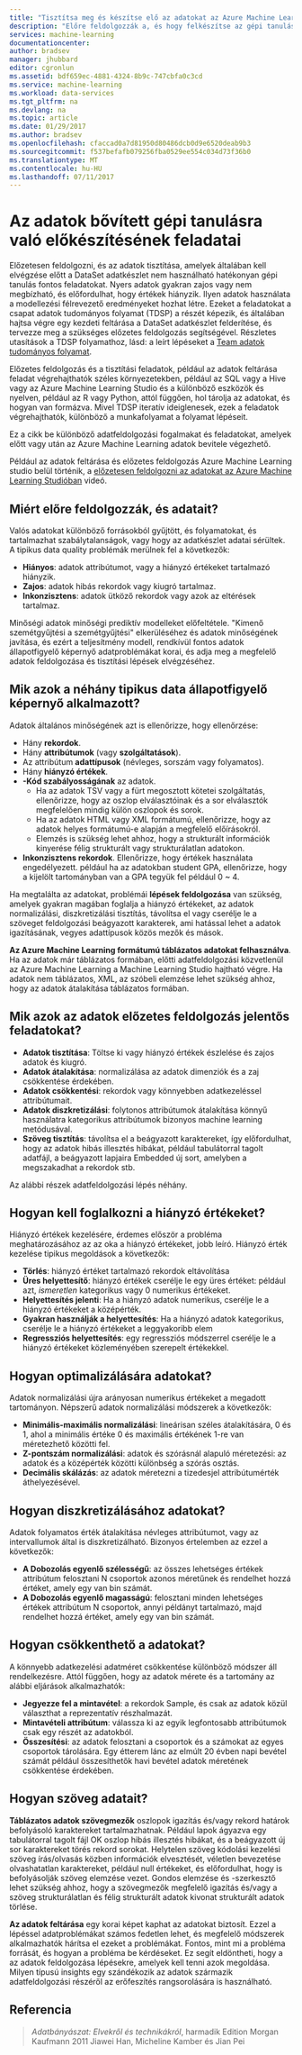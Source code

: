 ```yaml
---
title: "Tisztítsa meg és készítse elő az adatokat az Azure Machine Learning |} Microsoft Docs"
description: "Előre feldolgozzák a, és hogy felkészítse az gépi tanulás adatait."
services: machine-learning
documentationcenter: 
author: bradsev
manager: jhubbard
editor: cgronlun
ms.assetid: bdf659ec-4881-4324-8b9c-747cbfa0c3cd
ms.service: machine-learning
ms.workload: data-services
ms.tgt_pltfrm: na
ms.devlang: na
ms.topic: article
ms.date: 01/29/2017
ms.author: bradsev
ms.openlocfilehash: cfaccad0a7d81950d80486dcb0d9e6520deab9b3
ms.sourcegitcommit: f537befafb079256fba0529ee554c034d73f36b0
ms.translationtype: MT
ms.contentlocale: hu-HU
ms.lasthandoff: 07/11/2017
---
```

# <a name="tasks-to-prepare-data-for-enhanced-machine-learning"></a>Az adatok bővített gépi tanulásra való előkészítésének feladatai
Előzetesen feldolgozni, és az adatok tisztítása, amelyek általában kell elvégzése előtt a DataSet adatkészlet nem használható hatékonyan gépi tanulás fontos feladatokat. Nyers adatok gyakran zajos vagy nem megbízható, és előfordulhat, hogy értékek hiányzik. Ilyen adatok használata a modellezési félrevezető eredményeket hozhat létre. Ezeket a feladatokat a csapat adatok tudományos folyamat (TDSP) a részét képezik, és általában hajtsa végre egy kezdeti feltárása a DataSet adatkészlet felderítése, és tervezze meg a szükséges előzetes feldolgozás segítségével. Részletes utasítások a TDSP folyamathoz, lásd: a leírt lépéseket a [Team adatok tudományos folyamat](https://azure.microsoft.com/documentation/learning-paths/cortana-analytics-process/).

Előzetes feldolgozás és a tisztítási feladatok, például az adatok feltárása feladat végrehajthatók széles környezetekben, például az SQL vagy a Hive vagy az Azure Machine Learning Studio és a különböző eszközök és nyelven, például az R vagy Python, attól függően, hol tárolja az adatokat, és hogyan van formázva. Mivel TDSP iteratív ideiglenesek, ezek a feladatok végrehajthatók, különböző a munkafolyamat a folyamat lépéseit.

Ez a cikk be különböző adatfeldolgozási fogalmakat és feladatokat, amelyek előtt vagy után az Azure Machine Learning adatok bevitele végezhető.

Például az adatok feltárása és előzetes feldolgozás Azure Machine Learning studio belül történik, a [előzetesen feldolgozni az adatokat az Azure Machine Learning Studióban](https://azure.microsoft.com/documentation/videos/preprocessing-data-in-azure-ml-studio/) videó.

## <a name="why-pre-process-and-clean-data"></a>Miért előre feldolgozzák, és adatait?
Valós adatokat különböző forrásokból gyűjtött, és folyamatokat, és tartalmazhat szabálytalanságok, vagy hogy az adatkészlet adatai sérültek. A tipikus data quality problémák merülnek fel a következők:

* **Hiányos**: adatok attribútumot, vagy a hiányzó értékeket tartalmazó hiányzik.
* **Zajos**: adatok hibás rekordok vagy kiugró tartalmaz.
* **Inkonzisztens**: adatok ütköző rekordok vagy azok az eltérések tartalmaz.

Minőségi adatok minőségi prediktív modelleket előfeltétele. "Kimenő szemétgyűjtési a szemétgyűjtési" elkerüléséhez és adatok minőségének javítása, és ezért a teljesítmény modell, rendkívül fontos adatok állapotfigyelő képernyő adatproblémákat korai, és adja meg a megfelelő adatok feldolgozása és tisztítási lépések elvégzéséhez.

## <a name="what-are-some-typical-data-health-screens-that-are-employed"></a>Mik azok a néhány tipikus data állapotfigyelő képernyő alkalmazott?
Adatok általános minőségének azt is ellenőrizze, hogy ellenőrzése:

* Hány **rekordok**.
* Hány **attribútumok** (vagy **szolgáltatások**).
* Az attribútum **adattípusok** (névleges, sorszám vagy folyamatos).
* Hány **hiányzó értékek**.
* **-Kód szabályosságának** az adatok.
  * Ha az adatok TSV vagy a fürt megosztott kötetei szolgáltatás, ellenőrizze, hogy az oszlop elválasztóinak és a sor elválasztók megfelelően mindig külön oszlopok és sorok.
  * Ha az adatok HTML vagy XML formátumú, ellenőrizze, hogy az adatok helyes formátumú-e alapján a megfelelő előírásokról.
  * Elemzés is szükség lehet ahhoz, hogy a strukturált információk kinyerése félig strukturált vagy strukturálatlan adatokon.
* **Inkonzisztens rekordok**. Ellenőrizze, hogy értékek használata engedélyezett. például ha az adatokban student GPA, ellenőrizze, hogy a kijelölt tartományban van a GPA tegyük fel például 0 ~ 4.

Ha megtalálta az adatokat, problémái **lépések feldolgozása** van szükség, amelyek gyakran magában foglalja a hiányzó értékeket, az adatok normalizálási, diszkretizálási tisztítás, távolítsa el vagy cserélje le a szöveget feldolgozási beágyazott karakterek, ami hatással lehet a adatok igazításának, vegyes adattípusok közös mezők és mások.

**Az Azure Machine Learning formátumú táblázatos adatokat felhasználva**.  Ha az adatok már táblázatos formában, előtti adatfeldolgozási közvetlenül az Azure Machine Learning a Machine Learning Studio hajtható végre.  Ha adatok nem táblázatos, XML, az szóbeli elemzése lehet szükség ahhoz, hogy az adatok átalakítása táblázatos formában.  

## <a name="what-are-some-of-the-major-tasks-in-data-pre-processing"></a>Mik azok az adatok előzetes feldolgozás jelentős feladatokat?
* **Adatok tisztítása**: Töltse ki vagy hiányzó értékek észlelése és zajos adatok és kiugró.
* **Adatok átalakítása**: normalizálása az adatok dimenziók és a zaj csökkentése érdekében.
* **Adatok csökkentési**: rekordok vagy könnyebben adatkezeléssel attribútumait.
* **Adatok diszkretizálási**: folytonos attribútumok átalakítása könnyű használatra kategorikus attribútumok bizonyos machine learning metódusával.
* **Szöveg tisztítás**: távolítsa el a beágyazott karaktereket, így előfordulhat, hogy az adatok hibás illesztés hibákat, például tabulátorral tagolt adatfájl, a beágyazott lapjaira Embedded új sort, amelyben a megszakadhat a rekordok stb.

Az alábbi részek adatfeldolgozási lépés néhány.

## <a name="how-to-deal-with-missing-values"></a>Hogyan kell foglalkozni a hiányzó értékeket?
Hiányzó értékek kezelésére, érdemes először a probléma meghatározásához az az oka a hiányzó értékeket, jobb leíró. Hiányzó érték kezelése tipikus megoldások a következők:

* **Törlés**: hiányzó értéket tartalmazó rekordok eltávolítása
* **Üres helyettesítő**: hiányzó értékek cserélje le egy üres értéket: például azt, *ismeretlen* kategorikus vagy 0 numerikus értékeket.
* **Helyettesítés jelenti**: Ha a hiányzó adatok numerikus, cserélje le a hiányzó értékeket a középérték.
* **Gyakran használják a helyettesítés**: Ha a hiányzó adatok kategorikus, cserélje le a hiányzó értékeket a leggyakoribb elem
* **Regressziós helyettesítés**: egy regressziós módszerrel cserélje le a hiányzó értékeket közleményében szerepelt értékekkel.  

## <a name="how-to-normalize-data"></a>Hogyan optimalizálására adatokat?
Adatok normalizálási újra arányosan numerikus értékeket a megadott tartományon. Népszerű adatok normalizálási módszerek a következők:

* **Minimális-maximális normalizálási**: lineárisan széles átalakítására, 0 és 1, ahol a minimális értéke 0 és maximális értékének 1-re van méretezhető közötti fel.
* **Z-pontszám normalizálási**: adatok és szórásnál alapuló méretezési: az adatok és a középérték közötti különbség a szórás osztás.
* **Decimális skálázás**: az adatok méretezni a tizedesjel attribútumérték áthelyezésével.  

## <a name="how-to-discretize-data"></a>Hogyan diszkretizálásához adatokat?
Adatok folyamatos érték átalakítása névleges attribútumot, vagy az intervallumok által is diszkretizálható. Bizonyos értelemben az ezzel a következők:

* **A Dobozolás egyenlő szélességű**: az összes lehetséges értékek attribútum felosztani N csoportok azonos méretűnek és rendelhet hozzá értéket, amely egy van bin számát.
* **A Dobozolás egyenlő magasságú**: felosztani minden lehetséges értékek attribútum N csoportok, annyi példányt tartalmazó, majd rendelhet hozzá értéket, amely egy van bin számát.  

## <a name="how-to-reduce-data"></a>Hogyan csökkenthető a adatokat?
A könnyebb adatkezelési adatméret csökkentése különböző módszer áll rendelkezésre. Attól függően, hogy az adatok mérete és a tartomány az alábbi eljárások alkalmazhatók:

* **Jegyezze fel a mintavétel**: a rekordok Sample, és csak az adatok közül választhat a reprezentatív részhalmazát.
* **Mintavételi attribútum**: válassza ki az egyik legfontosabb attribútumok csak egy részét az adatokból.  
* **Összesítési**: az adatok felosztani a csoportok és a számokat az egyes csoportok tárolására. Egy étterem lánc az elmúlt 20 évben napi bevétel számát például összesíthetők havi bevétel adatok méretének csökkentése érdekében.  

## <a name="how-to-clean-text-data"></a>Hogyan szöveg adatait?
**Táblázatos adatok szövegmezők** oszlopok igazítás és/vagy rekord határok befolyásoló karaktereket tartalmazhatnak. Például lapok ágyazva egy tabulátorral tagolt fájl OK oszlop hibás illesztés hibákat, és a beágyazott új sor karaktereket törés rekord sorokat. Helytelen szöveg kódolási kezelési szöveg írás/olvasás közben információk elvesztését, véletlen bevezetése olvashatatlan karaktereket, például null értékeket, és előfordulhat, hogy is befolyásolják szöveg elemzése vezet. Gondos elemzése és -szerkesztő lehet szükség ahhoz, hogy a szövegmezők megfelelő igazítás és/vagy a szöveg strukturálatlan és félig strukturált adatok kivonat strukturált adatok törlése.

**Az adatok feltárása** egy korai képet kaphat az adatokat biztosít. Ezzel a lépéssel adatproblémákat számos fedetlen lehet, és megfelelő módszerek alkalmazhatók hárítsa el ezeket a problémákat.  Fontos, mint mi a probléma forrását, és hogyan a probléma be kérdéseket. Ez segít eldöntheti, hogy a az adatok feldolgozása lépésekre, amelyek kell tenni azok megoldása. Milyen típusú insights egy szándékozik az adatok származik adatfeldolgozási részéről az erőfeszítés rangsorolására is használható.

## <a name="references"></a>Referencia
> *Adatbányászat: Elvekről és technikákról*, harmadik Edition Morgan Kaufmann 2011 Jiawei Han, Micheline Kamber és Jian Pei
> 
> 


